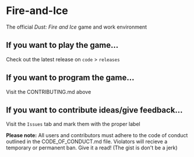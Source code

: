 # Fire-and-Ice
The official *Dust: Fire and Ice* game and work environment

## If you want to play the game...
Check out the latest release on `code` > `releases`

## If you want to program the game...
Visit the CONTRIBUTING.md above

## If you want to contribute ideas/give feedback...
Visit the `Issues` tab and mark them with the proper label



**Please note:** All users and contributors must adhere to the code of conduct outlined in the CODE_OF_CONDUCT.md file. Violators will recieve a temporary or permanent ban. Give it a read! (The gist is don't be a jerk)
